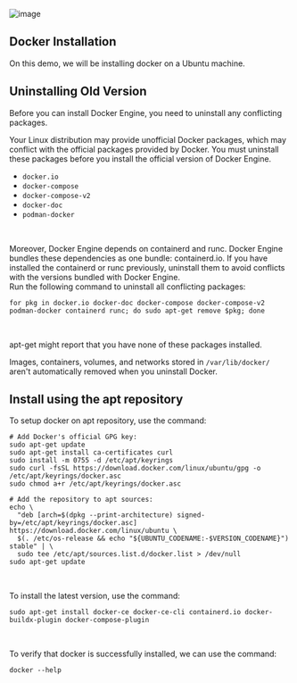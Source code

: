 ![image](https://blog.dreamfactory.com/hubfs/Imported_Blog_Media/large_h-dark.png)

## Docker Installation

On this demo, we will be installing docker on a Ubuntu machine.

## Uninstalling Old Version

Before you can install Docker Engine, you need to uninstall any conflicting packages.

Your Linux distribution may provide unofficial Docker packages, which may conflict with the official packages provided by Docker. You must uninstall these packages before you install the official version of Docker Engine.
<br>

* ```docker.io```
* ```docker-compose```
* ```docker-compose-v2```
* ```docker-doc```
* ```podman-docker```
<br>

Moreover, Docker Engine depends on containerd and runc. Docker Engine bundles these dependencies as one bundle: containerd.io. If you have installed the containerd or runc previously, uninstall them to avoid conflicts with the versions bundled with Docker Engine.
<br>
Run the following command to uninstall all conflicting packages:
<br>

```
for pkg in docker.io docker-doc docker-compose docker-compose-v2 podman-docker containerd runc; do sudo apt-get remove $pkg; done
```
<br>

apt-get might report that you have none of these packages installed.

Images, containers, volumes, and networks stored in ```/var/lib/docker/``` aren't automatically removed when you uninstall Docker.
<br>

## Install using the apt repository

To setup docker on apt repository, use the command:
```
# Add Docker's official GPG key:
sudo apt-get update
sudo apt-get install ca-certificates curl
sudo install -m 0755 -d /etc/apt/keyrings
sudo curl -fsSL https://download.docker.com/linux/ubuntu/gpg -o /etc/apt/keyrings/docker.asc
sudo chmod a+r /etc/apt/keyrings/docker.asc

# Add the repository to apt sources:
echo \
  "deb [arch=$(dpkg --print-architecture) signed-by=/etc/apt/keyrings/docker.asc] https://download.docker.com/linux/ubuntu \
  $(. /etc/os-release && echo "${UBUNTU_CODENAME:-$VERSION_CODENAME}") stable" | \
  sudo tee /etc/apt/sources.list.d/docker.list > /dev/null
sudo apt-get update
```
<br>

To install the latest version, use the command:
```
sudo apt-get install docker-ce docker-ce-cli containerd.io docker-buildx-plugin docker-compose-plugin
```
<br>

To verify that docker is successfully installed, we can use the command:
```
docker --help
```
<br>


